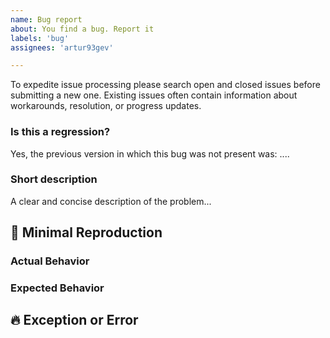 ```yaml
---
name: Bug report
about: You find a bug. Report it
labels: 'bug'
assignees: 'artur93gev'

---
```


To expedite issue processing please search open and closed issues before submitting a new one.
Existing issues often contain information about workarounds, resolution, or progress updates.

### Is this a regression?

<!-- Did this behavior use to work in the previous version? -->
<!-- ✍️--> Yes, the previous version in which this bug was not present was: ....

### Short description

<!-- ✍️--> A clear and concise description of the problem...


## 🔬 Minimal Reproduction
<!--
Simple steps to reproduce this bug.
Please include: commands run (including args), packages added, related code changes.

It will be nice to have minimal reproduction example of the issue.
-->

### Actual Behavior

<!--
  Did something go wrong?
  Is something broken, or not behaving as you expected?
  Please attach screenshots if possible! They are extremely helpful for diagnosing issues.
-->

### Expected Behavior

<!--
  How did you expect the package to behave?
  Just write down what you thought would happen.
-->

## 🔥 Exception or Error
<pre><code>
<!-- If the issue is accompanied by an exception or an error, please share it below: -->
<!-- ✍️-->

</code></pre>
